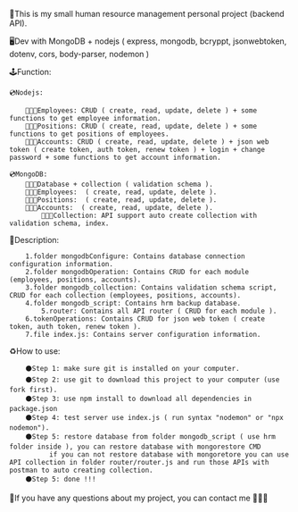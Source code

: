 📜This is my small human resource management personal project (backend API).

🖥Dev with MongoDB + nodejs ( express, mongodb, bcryppt, jsonwebtoken, dotenv, cors, body-parser, nodemon )

🕹Function:
	
	💿Nodejs:
 	
		🧑🏻‍💼Employees: CRUD ( create, read, update, delete ) + some functions to get employee information.
		🧑🏻‍💼Positions: CRUD ( create, read, update, delete ) + some functions to get positions of employees.
	 	🧑🏻‍💼Accounts: CRUD ( create, read, update, delete ) + json web token ( create token, auth token, renew token ) + login + change password + some functions to get account information.
    	
    💿MongoDB:
		🧑🏻‍💼Database + collection ( validation schema ).
    	🧑🏻‍💼Employees:  ( create, read, update, delete ). 
		🧑🏻‍💼Positions:  ( create, read, update, delete ). 
	 	🧑🏻‍💼Accounts:  ( create, read, update, delete ). 
            🧑🏻‍💼Collection: API support auto create collection with validation schema, index. 
   
📝Description:

		1.folder mongodbConfigure: Contains database connection configuration information.
  		2.folder mongodbOperation: Contains CRUD for each module (employees, positions, accounts).
    	3.folder mongodb_collection: Contains validation schema script, CRUD for each collection (employees, positions, accounts).
      	4.folder mongodb_script: Contains hrm backup database.
        	5.router: Contains all API router ( CRUD for each module ).
	 	6.tokenOperations: Contains CRUD for json web token ( create token, auth token, renew token ).
   		7.file index.js: Contains server configuration information.

♻️How to use:

		⚫️Step 1: make sure git is installed on your computer.
  		⚫️Step 2: use git to download this project to your computer (use fork first).
    	⚫️Step 3: use npm install to download all dependencies in package.json 
      	⚫️Step 4: test server use index.js ( run syntax "nodemon" or "npx nodemon").
		⚫️Step 5: restore database from folder mongodb_script ( use hrm folder inside ), you can restore database with mongorestore CMD
  			  if you can not restore database with mongoretore you can use API collection in folder router/router.js and run those APIs with postman to auto creating collection.
       	⚫️Step 5: done !!!
  		
📠If you have any questions about my project, you can contact me 🧔🏻‍♂️


